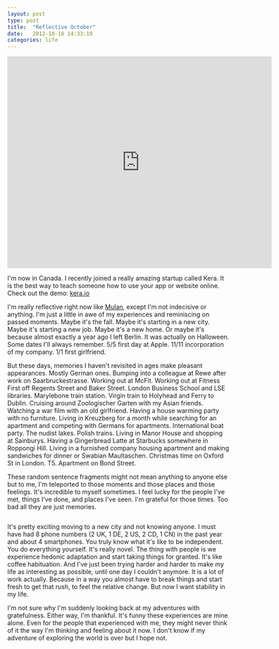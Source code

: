 ```yaml
---
layout: post
type: post
title:  "Reflective October"
date:   2012-10-18 14:33:19
categories: life
---
```


<div class="video-wrapper"><iframe width="600" height="480" src="http://www.youtube.com/embed/QphglQu3oL0" frameborder="0" allowfullscreen></iframe></center>

I'm now in Canada. I recently joined a really amazing startup called Kera. It is the best way to teach someone how to use your app or website online. Check out the demo: <a href="https://www.kera.io/" target="_blank">kera.io</a> 

I'm really reflective right now like <a href="http://www.youtube.com/watch?v=5A_Rl8aQxII" target="_blank">Mulan</a>, except I'm not indecisive or anything. I'm just a little in awe of my experiences and reminiscing on passed moments. Maybe it's the fall. Maybe it's starting in a new city. Maybe it's starting a new job. Maybe it's a new home. Or maybe it's because almost exactly a year ago I left Berlin. It was actually on Halloween. Some dates I'll always remember. 5/5 first day at Apple. 11/11 incorporation of my company. 1/1 first girlfriend.

But these days, memories I haven't revisited in ages make pleasant appearances. Mostly German ones. Bumping into a colleague at Rewe after work on Saarbruckestrasse. Working out at McFit. Working out at Fitness First off Regents Street and Baker Street. London Business School and LSE libraries. Marylebone train station. Virgin train to Holyhead and Ferry to Dublin. Cruising around Zoologischer Garten with my Asian friends. Watching a war film with an old girlfriend. Having a house warming party with no furniture. Living in Kreuzberg for a month while searching for an apartment and competing with Germans for apartments. International boat party. The nudist lakes. Polish trains. Living in Manor House and shopping at Sainburys. Having a Gingerbread Latte at Starbucks somewhere in Roppongi Hill. Living in a furnished company housing apartment and making sandwiches for dinner or Swabian Maultaschen. Christmas time on Oxford St in London. T5. Apartment on Bond Street. 

These random sentence fragments might not mean anything to anyone else but to me, I'm teleported to those moments and those places and those feelings. It's incredible to myself sometimes. I feel lucky for the people I've met, things I've done, and places I've seen. I'm grateful for those times. Too bad all they are just memories. 

<center><img src="{{site.url}}/assets/posts/IMG_5287-1024x753.jpg" alt="" title="Me with Elephant" ></center>

It's pretty exciting moving to a new city and not knowing anyone. I must have had 8 phone numbers (2 UK, 1 DE, 2 US, 2 CD, 1 CN) in the past year and about 4 smartphones. You truly know what it's like to be independent. You do everything yourself. It's really novel. The thing with people is we experience hedonic adaptation and start taking things for granted. It's like coffee habituation. And I've just been trying harder and harder to make my life as interesting as possible, until one day I couldn't anymore. It is a lot of work actually. Because in a way you almost have to break things and start fresh to get that rush, to feel the relative change. But now I want stability in my life. 

I'm not sure why I'm suddenly looking back at my adventures with gratefulness. Either way, I'm thankful. It's funny these experiences are mine alone. Even for the people that experienced with me, they might never think of it the way I'm thinking and feeling about it now. I don't know if my adventure of exploring the world is over but I hope not.